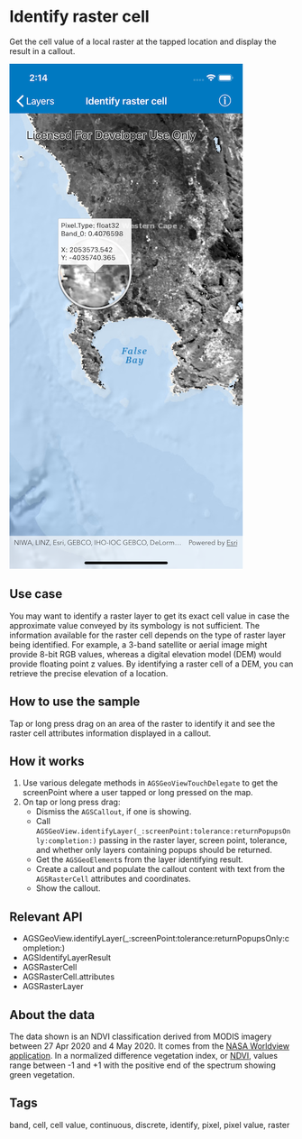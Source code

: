 # Identify raster cell

Get the cell value of a local raster at the tapped location and display the result in a callout.

![Image of identify raster cell](identify-raster-cell.png)

## Use case

You may want to identify a raster layer to get its exact cell value in case the approximate value conveyed by its symbology is not sufficient. The information available for the raster cell depends on the type of raster layer being identified. For example, a 3-band satellite or aerial image might provide 8-bit RGB values, whereas a digital elevation model (DEM) would provide floating point z values. By identifying a raster cell of a DEM, you can retrieve the precise elevation of a location.

## How to use the sample

Tap or long press drag on an area of the raster to identify it and see the raster cell attributes information displayed in a callout.

## How it works

1. Use various delegate methods in `AGSGeoViewTouchDelegate` to get the screenPoint where a user tapped or long pressed on the map.
2. On tap or long press drag:
   * Dismiss the `AGSCallout`, if one is showing.
   * Call `AGSGeoView.identifyLayer(_:screenPoint:tolerance:returnPopupsOnly:completion:)` passing in the raster layer, screen point, tolerance, and whether only layers containing popups should be returned.
   * Get the `AGSGeoElement`s from the layer identifying result.
   * Create a callout and populate the callout content with text from the `AGSRasterCell` attributes and coordinates.
   * Show the callout.

## Relevant API

* AGSGeoView.identifyLayer(_:screenPoint:tolerance:returnPopupsOnly:completion:)
* AGSIdentifyLayerResult
* AGSRasterCell
* AGSRasterCell.attributes
* AGSRasterLayer

## About the data

The data shown is an NDVI classification derived from MODIS imagery between 27 Apr 2020 and 4 May 2020. It comes from the [NASA Worldview application](https://worldview.earthdata.nasa.gov/). In a normalized difference vegetation index, or [NDVI](https://en.wikipedia.org/wiki/Normalized_difference_vegetation_index), values range between -1 and +1 with the positive end of the spectrum showing green vegetation.

## Tags

band, cell, cell value, continuous, discrete, identify, pixel, pixel value, raster
